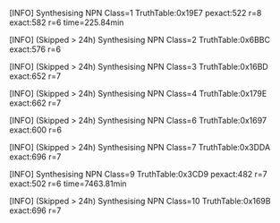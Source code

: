 

[INFO] Synthesising NPN Class=1 TruthTable:0x19E7 pexact:522 r=8 exact:582 r=6 time=225.84min 

[INFO] (Skipped > 24h) Synthesising NPN Class=2 TruthTable:0x6BBC exact:576 r=6

[INFO] (Skipped > 24h) Synthesising NPN Class=3 TruthTable:0x16BD exact:652 r=7

[INFO] (Skipped > 24h) Synthesising NPN Class=4 TruthTable:0x179E exact:662 r=7

[INFO] (Skipped > 24h) Synthesising NPN Class=6 TruthTable:0x1697 exact:600 r=6

[INFO] (Skipped > 24h) Synthesising NPN Class=7 TruthTable:0x3DDA exact:696 r=7

[INFO] Synthesising NPN Class=9 TruthTable:0x3CD9 pexact:482 r=7 exact:502 r=6 time=7463.81min 

[INFO] (Skipped > 24h) Synthesising NPN Class=10 TruthTable:0x169B exact:696 r=7


